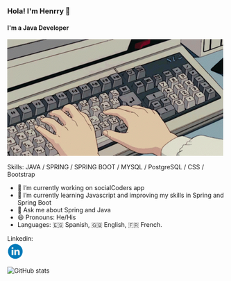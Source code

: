 ### Hola! I'm Henrry 👋
#### I'm a Java Developer
![I'm a Java Developer](https://github.com/elhenrrysito/elhenrrysito/blob/main/computer-typing.gif)


Skills: JAVA / SPRING / SPRING BOOT / MYSQL / PostgreSQL / CSS / Bootstrap

- 🔭 I’m currently working on socialCoders app 
- 🌱 I’m currently learning Javascript and improving my skills in Spring and Spring Boot
- 💬 Ask me about Spring and Java 
- 😄 Pronouns: He/His 
- Languages: 🇪🇸 Spanish, 🇬🇧 English, 🇫🇷 French.

Linkedin: <br>
[<img src='https://github.com/elhenrrysito/elhenrrysito/blob/main/linkedin.png' alt='linkedin' height='40'>](https://www.linkedin.com/in/https://www.linkedin.com/in/henrry-mejia//)  

![GitHub stats](https://github-readme-stats.vercel.app/api?username=elhenrrysito&show_icons=true)  

